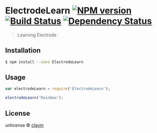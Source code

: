 # ElectrodeLearn [![NPM version][npm-image]][npm-url] [![Build Status][travis-image]][travis-url] [![Dependency Status][daviddm-image]][daviddm-url]
> Learning Electrode

## Installation

```sh
$ npm install --save ElectrodeLearn
```

## Usage

```js
var electrodeLearn = require('ElectrodeLearn');

electrodeLearn('Rainbow');
```
## License

unlicense © [claym]()


[npm-image]: https://badge.fury.io/js/ElectrodeLearn.svg
[npm-url]: https://npmjs.org/package/ElectrodeLearn
[travis-image]: https://travis-ci.org/claym/ElectrodeLearn.svg?branch=master
[travis-url]: https://travis-ci.org/claym/ElectrodeLearn
[daviddm-image]: https://david-dm.org/claym/ElectrodeLearn.svg?theme=shields.io
[daviddm-url]: https://david-dm.org/claym/ElectrodeLearn
